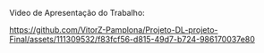 Video de Apresentação do Trabalho:

https://github.com/VitorZ-Pamplona/Projeto-DL-projeto-Final/assets/111309532/f83fcf56-d815-49d7-b724-986170037e80
